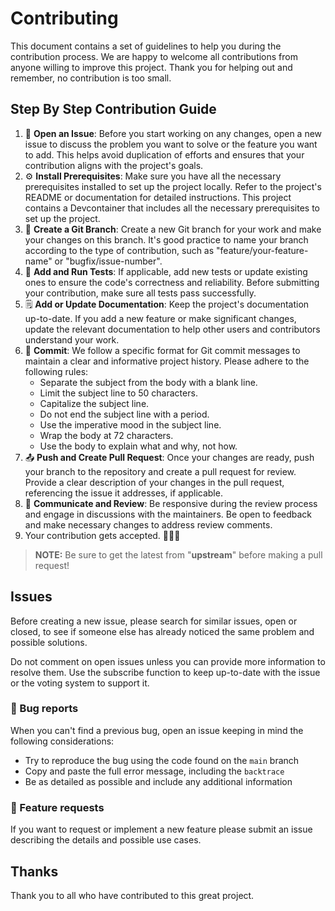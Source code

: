 # Contributing

This document contains a set of guidelines to help you during the contribution
process. We are happy to welcome all contributions from anyone willing to
improve this project. Thank you for helping out and remember, no contribution is
too small.

## Step By Step Contribution Guide

01. 📝 **Open an Issue**: Before you start working on any changes, open a new issue
    to discuss the problem you want to solve or the feature you want to add.
    This helps avoid duplication of efforts and ensures that your contribution
    aligns with the project's goals.
02. ⚙️ **Install Prerequisites**: Make sure you have all the necessary
    prerequisites installed to set up the project locally. Refer to the
    project's README or documentation for detailed instructions.
    This project contains a Devcontainer that includes all the necessary
    prerequisites to set up the project.
03. 🌱 **Create a Git Branch**: Create a new Git branch for your work and make your
    changes on this branch. It's good practice to name your branch according to
    the type of contribution, such as "feature/your-feature-name" or
    "bugfix/issue-number".
04. 🧪 **Add and Run Tests**: If applicable, add new tests or update existing ones
    to ensure the code's correctness and reliability. Before submitting your
    contribution, make sure all tests pass successfully.
05. 🗒️ **Add or Update Documentation**: Keep the project's documentation up-to-date.
    If you add a new feature or make significant changes, update the relevant
    documentation to help other users and contributors understand your work.
06. 📜 **Commit**: We follow a specific format for Git commit messages to maintain
    a clear and informative project history. Please adhere to the following
    rules:
    - Separate the subject from the body with a blank line.
    - Limit the subject line to 50 characters.
    - Capitalize the subject line.
    - Do not end the subject line with a period.
    - Use the imperative mood in the subject line.
    - Wrap the body at 72 characters.
    - Use the body to explain what and why, not how.
07. 📤 **Push and Create Pull Request**: Once your changes are ready, push your
    branch to the repository and create a pull request for review. Provide a
    clear description of your changes in the pull request, referencing the issue
    it addresses, if applicable.
08. 💬 **Communicate and Review**: Be responsive during the review process and
    engage in discussions with the maintainers. Be open to feedback and make
    necessary changes to address review comments.
09. Your contribution gets accepted. 🎉🎉🎉

> **NOTE:** Be sure to get the latest from "**upstream**" before making a pull
request!

## Issues

Before creating a new issue, please search for similar issues, open or closed,
to see if someone else has already noticed the same problem and possible
solutions.

Do not comment on open issues unless you can provide more information to resolve
them. Use the subscribe function to keep up-to-date with the issue or the voting
system to support it.

### 🐛 Bug reports

When you can't find a previous bug, open an issue keeping in mind the following
considerations:

- Try to reproduce the bug using the code found on the `main` branch
- Copy and paste the full error message, including the `backtrace`
- Be as detailed as possible and include any additional information

### 🚀 Feature requests

If you want to request or implement a new feature please submit an issue
describing the details and possible use cases.

## Thanks

Thank you to all who have contributed to this great project.
